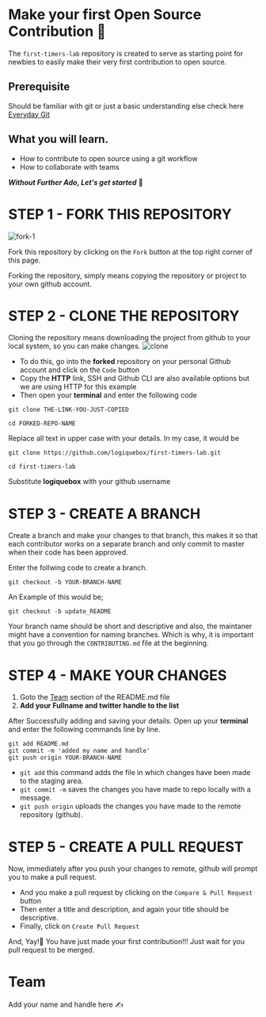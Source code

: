 # Make your first Open Source Contribution 📢
The `first-timers-lab` repository is created to serve as starting point for newbies to easily make their very first contribution to open source.
## Prerequisite 
Should be familiar with git or just a basic understanding else check here [Everyday Git](https://git-scm.com/docs/giteveryday)
## What you will learn.
- How to contribute to open source using a git workflow 
- How to collaborate with teams 

**_Without Further Ado, Let's get started_** 🚀
# STEP 1 - FORK THIS REPOSITORY
![fork-1](https://user-images.githubusercontent.com/37655600/152127104-183c41b1-a8cb-46da-a165-c73629145d81.PNG)

Fork this repository by clicking on the `Fork` button at the top right corner of this page.

Forking the repository, simply means copying the repository or project to your own github account.
# STEP 2 - CLONE THE REPOSITORY 
Cloning the repository means downloading the project from github to your local system, so you can make changes.
![clone](https://user-images.githubusercontent.com/37655600/152126142-8e06fc3d-fc62-4bd2-8653-daf0f33a6ad1.PNG)


- To do this, go into the **forked** repository on your personal Github account and click on the `Code` button 
- Copy the **HTTP** link, SSH and Github CLI are also available options but we are using HTTP for this example
- Then open your **terminal** and enter the following code 

```
git clone THE-LINK-YOU-JUST-COPIED
```
```
cd FORKED-REPO-NAME
```
Replace all text in upper case with your details.
In my case, it would be 

```
git clone https://github.com/logiquebox/first-timers-lab.git
```
```
cd first-timers-lab
```
Substitute **logiquebox** with your github username
# STEP 3 - CREATE A BRANCH 
Create a branch and make your changes to that branch, this makes it so that each contributor works on a separate branch and only commit to master when their code has been approved. 

Enter the follwing code to create a branch.
```
git checkout -b YOUR-BRANCH-NAME
```
An Example of this would be;

```
git checkout -b update_README
```

Your branch name should be short and descriptive and also, the maintaner might have a convention for naming branches. Which is why, it is important that you go through the `CONTRIBUTING.md` file at the beginning.

# STEP 4 - MAKE YOUR CHANGES 
1. Goto the [Team](https://github.com/logiquebox/first-timers-lab#team) section of the README.md file 
2. **Add your Fullname and twitter handle to the list** 

After Successfully adding and saving your details.
Open up your **terminal** and enter the following commands line by line. 
```
git add README.md 
git commit -m 'added my name and handle'
git push origin YOUR-BRANCH-NAME
```
- `git add` this command adds the file in which changes have been made to the staging area.
- `git commit -m` saves the changes you have made to repo locally with a message.
- `git push origin` uploads the changes you have made to the remote repository (github).

# STEP 5 - CREATE A PULL REQUEST
Now, immediately after you push your changes to remote, github will prompt you to make a pull request. 

- And you make a pull request by clicking on the `Compare & Pull Request` button 
- Then enter a title and description, and again your title should be descriptive. 
- Finally, click on `Create Pull Request`

And, Yay!👏 You have just made your first contribution!!!
Just wait for you pull request to be merged.


# Team
Add your name and handle here ✍



